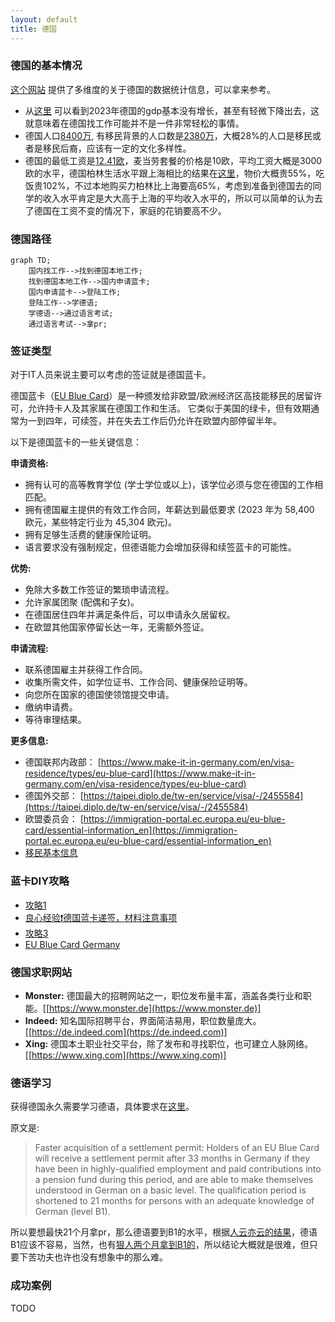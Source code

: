 ```yaml
---
layout: default
title: 德国
---
```


### 德国的基本情况

[这个网站](https://www.destatis.de/EN/Home/_node.html) 提供了多维度的关于德国的数据统计信息，可以拿来参考。

* 从[这里](https://www.destatis.de/EN/Themes/Economy/National-Accounts-Domestic-Product/Tables/gdp-bubbles.html) 可以看到2023年德国的gdp基本没有增长，甚至有轻微下降出去，这就意味着在德国找工作可能并不是一件非常轻松的事情。
* 德国人口[8400万](https://www.destatis.de/EN/Themes/Society-Environment/Population/Current-Population/_node.html), 有移民背景的人口数是[2380万](https://www.destatis.de/EN/Themes/Society-Environment/Population/Migration-Integration/_node.html)，大概28%的人口是移民或者是移民后裔，应该有一定的文化多样性。
* 德国的最低工资是[12.41欧](https://www.destatis.de/EN/Themes/Labour/Earnings/Minimum-Wages/_node.html)，麦当劳套餐的价格是10欧，平均工资大概是3000欧的水平，德国柏林生活水平跟上海相比的结果在[这里](https://www.numbeo.com/cost-of-living/compare_cities.jsp?country1=China&country2=Germany&city1=Shanghai&city2=Berlin)，物价大概贵55%，吃饭贵102%，不过本地购买力柏林比上海要高65%，考虑到准备到德国去的同学的收入水平肯定是大大高于上海的平均收入水平的，所以可以简单的认为去了德国在工资不变的情况下，家庭的花销要高不少。

### 德国路径

```mermaid
graph TD;
    国内找工作-->找到德国本地工作;
	找到德国本地工作-->国内申请蓝卡;
	国内申请蓝卡-->登陆工作;
	登陆工作-->学德语;
	学德语-->通过语言考试;
	通过语言考试-->拿pr;
```

### 签证类型

对于IT人员来说主要可以考虑的签证就是德国蓝卡。

德国蓝卡（[EU Blue Card](https://www.make-it-in-germany.com/en/visa-residence/types/eu-blue-card)）是一种颁发给非欧盟/欧洲经济区高技能移民的居留许可，允许持卡人及其家属在德国工作和生活。 它类似于美国的绿卡，但有效期通常为一到四年，可续签，并在失去工作后仍允许在欧盟内部停留半年。

以下是德国蓝卡的一些关键信息：

**申请资格:**

* 拥有认可的高等教育学位 (学士学位或以上)，该学位必须与您在德国的工作相匹配。
* 拥有德国雇主提供的有效工作合同，年薪达到最低要求 (2023 年为 58,400 欧元，某些特定行业为 45,304 欧元)。
* 拥有足够生活费的健康保险证明。
* 语言要求没有强制规定，但德语能力会增加获得和续签蓝卡的可能性。

**优势:**

* 免除大多数工作签证的繁琐申请流程。
* 允许家属团聚 (配偶和子女)。
* 在德国居住四年并满足条件后，可以申请永久居留权。
* 在欧盟其他国家停留长达一年，无需额外签证。

**申请流程:**

* 联系德国雇主并获得工作合同。
* 收集所需文件，如学位证书、工作合同、健康保险证明等。
* 向您所在国家的德国使领馆提交申请。
* 缴纳申请费。
* 等待审理结果。

**更多信息:**

* 德国联邦内政部： [https://www.make-it-in-germany.com/en/visa-residence/types/eu-blue-card](https://www.make-it-in-germany.com/en/visa-residence/types/eu-blue-card)
* 德国外交部： [https://taipei.diplo.de/tw-en/service/visa/-/2455584](https://taipei.diplo.de/tw-en/service/visa/-/2455584)
* 欧盟委员会： [https://immigration-portal.ec.europa.eu/eu-blue-card/essential-information_en](https://immigration-portal.ec.europa.eu/eu-blue-card/essential-information_en)
* [移民基本信息](https://www.bmi.bund.de/EN/topics/migration/immigration/labour-migration/generell-information/general-information-node.html)

### 蓝卡DIY攻略

- [攻略1](https://www.xiaohongshu.com/explore/649080e4000000001300d8d2)
- [良心经验❗️德国蓝卡递签，材料注意事项](https://www.xiaohongshu.com/explore/659960ca000000001d036720)
- [攻略3](https://www.xiaohongshu.com/explore/62c746b1000000002103d0aa)
- [EU Blue Card Germany](https://www.germany-visa.org/immigration/residence-permit/eu-blue-card-germany/)

### 德国求职网站

* **Monster:** 德国最大的招聘网站之一，职位发布量丰富，涵盖各类行业和职能。[[https://www.monster.de](https://www.monster.de)]
* **Indeed:** 知名国际招聘平台，界面简洁易用，职位数量庞大。[[https://de.indeed.com](https://de.indeed.com)]
* **Xing:** 德国本土职业社交平台，除了发布和寻找职位，也可建立人脉网络。[[https://www.xing.com](https://www.xing.com)]


### 德语学习

获得德国永久需要学习德语，具体要求在[这里](https://www.bamf.de/EN/Themen/MigrationAufenthalt/ZuwandererDrittstaaten/Migrathek/BlaueKarteEU/blauekarteeu-node.html)。

原文是:

> Faster acquisition of a settlement permit: Holders of an EU Blue Card will receive a settlement permit after 33 months in Germany if they have been in highly-qualified employment and paid contributions into a pension fund during this period, and are able to make themselves understood in German on a basic level. The qualification period is shortened to 21 months for persons with an adequate knowledge of German (level B1).

所以要想最快21个月拿pr，那么德语要到B1的水平，根据[人云亦云的结果](https://zhuanlan.zhihu.com/p/64921086)，德语B1应该不容易，当然，也有[狠人两个月拿到B1的](https://zhuanlan.zhihu.com/p/38489096)，所以结论大概就是很难，但只要下苦功夫也许也没有想象中的那么难。

### 成功案例

TODO
